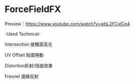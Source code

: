 # ForceFieldFX

Preview：https://www.youtube.com/watch?v=wbL2FCxlCe4

-Used Technical-

  Intersection 接觸面高光
  
  UV Offset 貼圖捲動
  
  Distortion折射/扭曲效果
  
  Fresnel 邊緣反射
